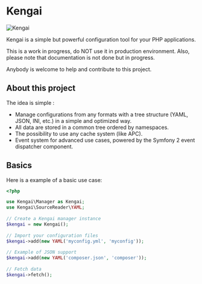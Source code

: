 # Kengai

![Kengai](http://jcambien.github.com/kengai/kengai.png)

Kengai is a simple but powerful configuration tool for your PHP applications.

This is a work in progress, do NOT use it in production environment.
Also, please note that documentation is not done but in progress.

Anybody is welcome to help and contribute to this project.


## About this project

The idea is simple :
- Manage configurations from any formats with a tree structure (YAML, JSON, INI, etc.) in a simple and optimized way.
- All data are stored in a common tree ordered by namespaces.
- The possibility to use any cache system (like APC).
- Event system for advanced use cases, powered by the Symfony 2 event dispatcher component. 


## Basics

Here is a example of a basic use case:

```php
<?php

use Kengai\Manager as Kengai;
use Kengai\SourceReader\YAML;
 
// Create a Kengai manager instance
$kengai = new Kengai();
 
// Import your configuration files
$kengai->add(new YAML('myconfig.yml', 'myconfig'));
 
// Example of JSON support
$kengai->add(new YAML('composer.json', 'composer'));
 
// Fetch data
$kengai->fetch();